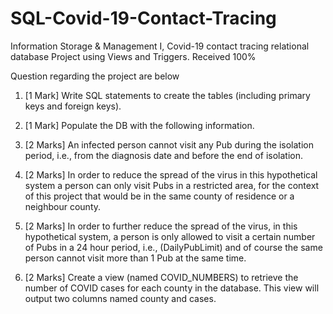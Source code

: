 # SQL-Covid-19-Contact-Tracing
Information Storage &amp; Management I,  Covid-19 contact tracing relational database Project using Views and Triggers. Received 100%

Question regarding the project are below

1. [1 Mark] Write SQL statements to create the tables (including primary keys and
foreign keys).

2. [1 Mark] Populate the DB with the following information.

3. [2 Marks] An infected person cannot visit any Pub during the isolation period, i.e.,
from the diagnosis date and before the end of isolation.

4. [2 Marks] In order to reduce the spread of the virus in this hypothetical system a
person can only visit Pubs in a restricted area, for the context of this project that
would be in the same county of residence or a neighbour county.

5. [2 Marks] In order to further reduce the spread of the virus, in this hypothetical
system, a person is only allowed to visit a certain number of Pubs in a 24 hour
period, i.e., (DailyPubLimit) and of course the same person cannot visit more than 1
Pub at the same time.

6. [2 Marks] Create a view (named COVID_NUMBERS) to retrieve the number of COVID
cases for each county in the database. This view will output two columns named
county and cases.
